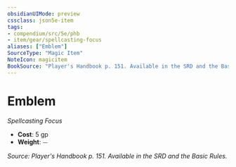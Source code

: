 ```yaml
---
obsidianUIMode: preview
cssclass: json5e-item
tags:
- compendium/src/5e/phb
- item/gear/spellcasting-focus
aliases: ["Emblem"]
SourceType: "Magic Item"
NoteIcon: magicitem
BookSource: "Player's Handbook p. 151. Available in the SRD and the Basic Rules."
---
```

# Emblem
*Spellcasting Focus*  

- **Cost**: 5 gp
- **Weight**: ⏤

*Source: Player's Handbook p. 151. Available in the SRD and the Basic Rules.*